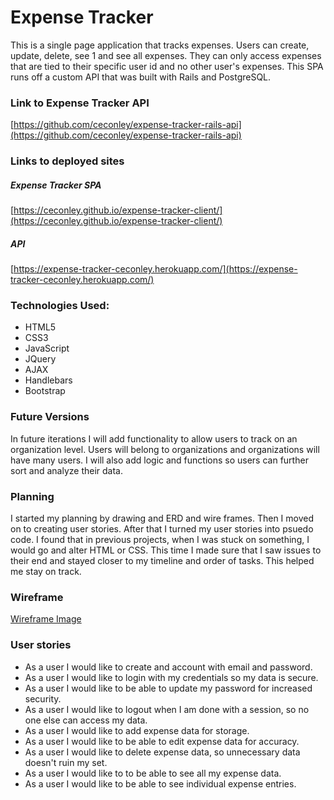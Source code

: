# Expense Tracker

This is a single page application that tracks expenses. Users can create, update, delete, see 1 and see all expenses. They can only access expenses that are tied to their specific user id and no other user's expenses. This SPA runs off a custom API that was built with Rails and PostgreSQL.

### Link to Expense Tracker API

[https://github.com/ceconley/expense-tracker-rails-api](https://github.com/ceconley/expense-tracker-rails-api)

### Links to deployed sites
##### Expense Tracker SPA
[https://ceconley.github.io/expense-tracker-client/](https://ceconley.github.io/expense-tracker-client/)
##### API
[https://expense-tracker-ceconley.herokuapp.com/](https://expense-tracker-ceconley.herokuapp.com/)

### Technologies Used:
* HTML5
* CSS3
* JavaScript
* JQuery
* AJAX
* Handlebars
* Bootstrap

### Future Versions
In future iterations I will add functionality to allow users to track on an organization level.  Users will belong to organizations and organizations will have many users.  I will also add logic and functions so users can further sort and analyze their data.

### Planning
I started my planning by drawing and ERD and wire frames.  Then I moved on to creating user stories.  After that I turned my user stories into psuedo code.  I found that in previous projects, when I was stuck on something, I would go and alter HTML or CSS.  This time I made sure that I saw issues to their end and stayed closer to my timeline and order of tasks.  This helped me stay on track.

### Wireframe
[Wireframe Image](https://github.com/ceconley/expense-tracker-client/blob/master/public/wireframe.jpg)

### User stories
- As a user I would like to create and account with email and password.
- As a user I would like to login with my credentials so my data is secure.
- As a user I would like to be able to update my password for increased security.
- As a user I would like to logout when I am done with a session, so no one else can access my data.
- As a user I would like to add expense data for storage.
- As a user I would like to be able to edit expense data for accuracy.
- As a user I would like to delete expense data, so unnecessary data doesn't ruin my set.
- As a user I would like to to be able to see all my expense data.
- As a user I would like to be able to see individual expense entries.
